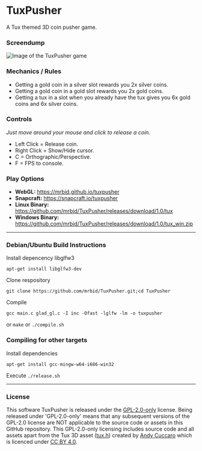 # TuxPusher
A Tux themed 3D coin pusher game.

### Screendump
![Image of the TuxPusher game](https://dashboard.snapcraft.io/site_media/appmedia/2023/01/Screenshot_2023-01-10_04-47-51.png)

### Mechanics / Rules
- Getting a gold coin in a silver slot rewards you 2x silver coins.
- Getting a gold coin in a gold slot rewards you 2x gold coins.
- Getting a tux in a slot when you already have the tux gives you 6x gold coins and 6x silver coins.

### Controls
_Just move around your mouse and click to release a coin._
- Left Click = Release coin.
- Right Click = Show/Hide cursor.
- C = Orthographic/Perspective.
- F = FPS to console.

### Play Options
- **WebGL:** https://mrbid.github.io/tuxpusher
- **Snapcraft:** https://snapcraft.io/tuxpusher
- **Linux Binary:** https://github.com/mrbid/TuxPusher/releases/download/1.0/tux
- **Windows Binary:** https://github.com/mrbid/TuxPusher/releases/download/1.0/tux_win.zip

---

### Debian/Ubuntu Build Instructions
Install depencency libglfw3
```
apt-get install libglfw3-dev
```
Clone respository
```
git clone https://github.com/mrbid/TuxPusher.git;cd TuxPusher
```
Compile
```
gcc main.c glad_gl.c -I inc -Ofast -lglfw -lm -o tuxpusher
```
or `make` or `./compile.sh`

### Compiling for other targets
Install dependencies
```
apt-get install gcc-mingw-w64-i686-win32
```
Execute `./release.sh`

---

### License
This software TuxPusher is released under the [GPL-2.0-only](https://spdx.org/licenses/GPL-2.0-only.html) license. Being released under 'GPL-2.0-only' means that any subsequent versions of the GPL-2.0 license are NOT applicable to the source code or assets in this GitHub repository. This GPL-2.0-only licensing includes source code and all assets apart from the Tux 3D asset ([tux.h](assets/tux.h)) created by [Andy Cuccaro](https://sketchfab.com/andycuccaro) which is licenced under [CC BY 4.0](https://creativecommons.org/licenses/by/4.0/).
